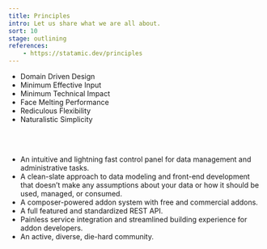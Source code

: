 ```yaml
---
title: Principles
intro: Let us share what we are all about.
sort: 10
stage: outlining
references:
    - https://statamic.dev/principles
---
```



- Domain Driven Design
- Minimum Effective Input
- Minimum Technical Impact
- Face Melting Performance
- Rediculous Flexibility
- Naturalistic Simplicity

<br><br>

- An intuitive and lightning fast control panel for data management and administrative tasks.
- A clean-slate approach to data modeling and front-end development that doesn’t make any assumptions about your data or how it should be used, managed, or consumed.
- A composer-powered addon system with free and commercial addons.
- A full featured and standardized REST API.
- Painless service integration and streamlined building experience for addon developers.
- An active, diverse, die-hard community.
